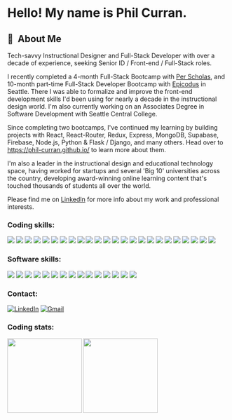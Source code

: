 # Hello! My name is Phil Curran.

## 📖 &nbsp;About Me

Tech-savvy Instructional Designer and Full-Stack Developer with over a decade of experience, seeking Senior ID / Front-end / Full-Stack roles.

I recently completed a 4-month Full-Stack Bootcamp with <a href="https://perscholas.org/" target="_blank">Per Scholas</a>, and 10-month part-time Full-Stack Developer Bootcamp with <a href="https://www.epicodus.com/" target="_blank">Epicodus</a> in Seattle. There I was able to formalize and improve the front-end development skills I'd been using for nearly a decade in the instructional design world. I'm also currently working on an Associates Degree in Software Development with Seattle Central College.

Since completing two bootcamps, I've continued my learning by building projects with React, React-Router, Redux, Express, MongoDB, Supabase, Firebase, Node.js, Python & Flask / Django, and many others. Head over to <a href="https://phil-curran.github.io/" target="_blank">https://phil-curran.github.io/</a> to learn more about them.

I'm also a leader in the instructional design and educational technology space, having worked for startups and several 'Big 10' universities across the country, developing award-winning online learning content that's touched thousands of students all over the world.

Please find me on <a href="https://www.linkedin.com/in/philcurran/" target="_blank">LinkedIn</a> for more info about my work and professional interests.

### **Coding skills:**

<span><img src="https://img.shields.io/badge/Bootstrap-white?style=for-the-badge&logo=bootstrap&logoColor=563D7C"/></span>
<span><img src="https://img.shields.io/badge/Bulma-white?style=for-the-badge&logo=bulma&logoColor=563D7C" /></span>
<span><img src="https://img.shields.io/badge/C%23-white?style=for-the-badge&logo=c-sharp&logoColor=239120"/></span>
<span><img src="https://img.shields.io/badge/CSS3-white?style=for-the-badge&logo=css3&logoColor=1572B6"/></span>
<span><img src="https://img.shields.io/badge/GIT-white?style=for-the-badge&logo=git&logoColor=E44C30"/></span>
<span><img src="https://img.shields.io/badge/GitHub-white?style=for-the-badge&logo=github&logoColor=black"/></span>
<span><img src="https://img.shields.io/badge/HTML5-white?style=for-the-badge&logo=html5&logoColor=E34F26"/></span>
<span><img src="https://img.shields.io/badge/JavaScript-white?style=for-the-badge&logo=javascript&logoColor=f0db4f"/></span>
<span><img src="https://img.shields.io/badge/Jest-white?style=for-the-badge&logo=jest&logoColor=C21325"/></span>
<span><img src="https://img.shields.io/badge/JetBrains-white?style=for-the-badge&logo=jetbrains&logoColor=563D7C" /></span>
<span><img src="https://img.shields.io/badge/jQuery-white?style=for-the-badge&logo=jquery&logoColor=0769AD"/></span>
<span><img src="https://img.shields.io/badge/json-white?style=for-the-badge&logo=json&logoColor=5E5C5C"/></span>
<span><img src="https://img.shields.io/badge/Markdown-white?style=for-the-badge&logo=markdown&logoColor=black"/></span>
<span><img src="https://img.shields.io/badge/MySQL-white?style=for-the-badge&logo=mysql&logoColor=005C84"/></span>
<span><img src="https://img.shields.io/badge/.NET-white?style=for-the-badge&logo=dotnet&logoColor=512BD4"/></span>
<span><img src="https://img.shields.io/badge/Node.js-white?style=for-the-badge&logo=nodedotjs&logoColor=339933"/></span>
<span><img src="https://img.shields.io/badge/npm-white?style=for-the-badge&logo=npm&logoColor=CB3837"/></span>
<span><img src="https://img.shields.io/badge/Postman-white?style=for-the-badge&logo=Postman&logoColor=FF6C37"/></span>
<span><img src="https://img.shields.io/badge/Python-white?style=for-the-badge&logo=python&logoColor=563D7C" /></span>
<span><img src="https://img.shields.io/badge/Raspberry%20Pi-white?style=for-the-badge&logo=Raspberry%20Pi&logoColor=A22846"/></span>
<span><img src="https://img.shields.io/badge/React-white?style=for-the-badge&logo=react&logoColor=black"/></span>
<span><img src="https://img.shields.io/badge/VisualStudio-white?style=for-the-badge&logo=visualstudio&logoColor=563D7C" /></span>
<span><img src="https://img.shields.io/badge/Visual_Studio_Code-white?style=for-the-badge&logo=visual%20studio%20code&logoColor=0078D4"/></span>
<span><img src="https://img.shields.io/badge/Webpack-white?style=for-the-badge&logo=Webpack&logoColor=8DD6F9"/></span>

### **Software skills:**

<span><img src="https://img.shields.io/badge/Adobe%20Creative%20Cloud-white?style=for-the-badge&logo=Adobe%20Creative%20Cloud&logoColor=DA1F26"/></span>
<span><img src="https://img.shields.io/badge/Adobe%20after%20affects-white?style=for-the-badge&logo=Adobe%20after%20effects&logoColor=CF96FD"/></span>
<span><img src="https://img.shields.io/badge/Adobe%20Premiere%20Pro-white?style=for-the-badge&logo=Adobe%20Premiere%20Pro&logoColor=9999FF"/></span>
<span><img src="https://img.shields.io/badge/Audacity-white?style=for-the-badge&logo=audacity&logoColor=225bff"/></span>
<span><img src="https://img.shields.io/badge/Discord-white?style=for-the-badge&logo=discord&logoColor=5865F2"/></span>
<span><img src="https://img.shields.io/badge/Figma-white?style=for-the-badge&logo=figma&logoColor=563D7C" /></span>
<span><img src="https://img.shields.io/badge/GoogleCloud-white?style=for-the-badge&logo=googlecloud&logoColor=563D7C" /></span>
<span><img src="https://img.shields.io/badge/Google%20Meet-white?style=for-the-badge&logo=google-meet&logoColor=00897B"/></span>
<span><img src="https://img.shields.io/badge/Linux-white?style=for-the-badge&logo=linux&logoColor=563D7C" /></span>
<span><img src="https://img.shields.io/badge/mac%20os-white?style=for-the-badge&logo=apple&logoColor=black"/></span>
<span><img src="https://img.shields.io/badge/Sketch-white?style=for-the-badge&logo=sketch&logoColor=FFB387"/></span>
<span><img src="https://img.shields.io/badge/Slack-white?style=for-the-badge&logo=slack&logoColor=563D7C" /></span>
<span><img src="https://img.shields.io/badge/Ubuntu-white?style=for-the-badge&logo=ubuntu&logoColor=563D7C" /></span>
<span><img src="https://img.shields.io/badge/Windows-white?style=for-the-badge&logo=windows&logoColor=563D7C" /></span>
<span><img src="https://img.shields.io/badge/Zoom-white?style=for-the-badge&logo=zoom&logoColor=2D8CFF"/></span>

### **Contact:**

<a href="https://www.linkedin.com/in/philcurran/"><img alt="LinkedIn" src="https://img.shields.io/badge/LinkedIn-white?style=for-the-badge&logo=linkedin&logoColor=1572B6"/></a>
<a href="mailto:pecurran@outlook.com"><img alt="Gmail" src="https://img.shields.io/badge/Gmail-white?style=for-the-badge&logo=gmail&logoColor=D14836" /></a>

### **Coding stats:**

<img align="left" height="170px" src="https://github-readme-stats.vercel.app/api?username=phil-curran&show_icons=true&theme=tokyonight" />
<img align="left" height="170px" src="https://github-readme-stats.vercel.app/api/top-langs/?username=phil-curran&layout=compact&theme=tokyonight" /><br>
